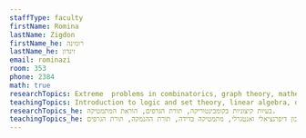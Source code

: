 ```yaml
---
staffType: faculty
firstName: Romina
lastName: Zigdon
firstName_he: רומינה
lastName_he: זיגדון
email: rominazi
room: 353
phone: 2384
math: true
researchTopics: Extreme  problems in combinatorics, graph theory, mathematical education.
teachingTopics: Introduction to logic and set theory, linear algebra, discrete mathematics, calculus, mathematical reasoning, graph theory.
researchTopics_he: בעיות קיצוניות בקומבינטוריקה, תורת הגרפים, הוראת המתמטיקה.
teachingTopics_he: מבוא ללוגיקה ותורת הקבוצות, אלגברה לינאריות, חשבון דיפרנציאלי ואנטגרלי, מתמטיקה בדידה, תורת ההנמקה, תורת הגרפים.
---
```

